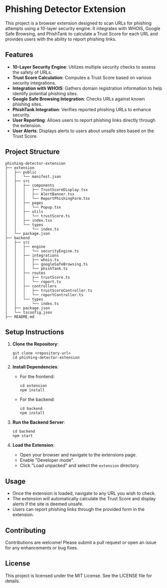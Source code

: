 # Phishing Detector Extension

This project is a browser extension designed to scan URLs for phishing attempts using a 10-layer security engine. It integrates with WHOIS, Google Safe Browsing, and PhishTank to calculate a Trust Score for each URL and provides users with the ability to report phishing links.

## Features

- **10-Layer Security Engine**: Utilizes multiple security checks to assess the safety of URLs.
- **Trust Score Calculation**: Computes a Trust Score based on various security integrations.
- **Integration with WHOIS**: Gathers domain registration information to help identify potential phishing sites.
- **Google Safe Browsing Integration**: Checks URLs against known phishing sites.
- **PhishTank Integration**: Verifies reported phishing URLs to enhance security.
- **User Reporting**: Allows users to report phishing links directly through the extension.
- **User Alerts**: Displays alerts to users about unsafe sites based on the Trust Score.

## Project Structure

```
phishing-detector-extension
├── extension
│   ├── public
│   │   └── manifest.json
│   ├── src
│   │   ├── components
│   │   │   ├── TrustScoreDisplay.tsx
│   │   │   ├── AlertBanner.tsx
│   │   │   └── ReportPhishingForm.tsx
│   │   ├── pages
│   │   │   └── Popup.tsx
│   │   ├── utils
│   │   │   └── trustScore.ts
│   │   ├── index.tsx
│   │   └── types
│   │       └── index.ts
│   └── package.json
├── backend
│   ├── src
│   │   ├── engine
│   │   │   └── securityEngine.ts
│   │   ├── integrations
│   │   │   ├── whois.ts
│   │   │   ├── googleSafeBrowsing.ts
│   │   │   └── phishTank.ts
│   │   ├── routes
│   │   │   ├── trustScore.ts
│   │   │   └── report.ts
│   │   ├── controllers
│   │   │   ├── trustScoreController.ts
│   │   │   └── reportController.ts
│   │   └── types
│   │       └── index.ts
│   ├── package.json
│   └── tsconfig.json
├── README.md
```

## Setup Instructions

1. **Clone the Repository**: 
   ```
   git clone <repository-url>
   cd phishing-detector-extension
   ```

2. **Install Dependencies**:
   - For the frontend:
     ```
     cd extension
     npm install
     ```
   - For the backend:
     ```
     cd backend
     npm install
     ```

3. **Run the Backend Server**:
   ```
   cd backend
   npm start
   ```

4. **Load the Extension**:
   - Open your browser and navigate to the extensions page.
   - Enable "Developer mode".
   - Click "Load unpacked" and select the `extension` directory.

## Usage

- Once the extension is loaded, navigate to any URL you wish to check.
- The extension will automatically calculate the Trust Score and display alerts if the site is deemed unsafe.
- Users can report phishing links through the provided form in the extension.

## Contributing

Contributions are welcome! Please submit a pull request or open an issue for any enhancements or bug fixes.

## License

This project is licensed under the MIT License. See the LICENSE file for details.